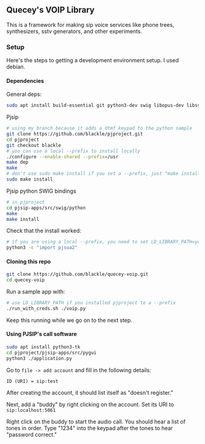 ## Quecey's VOIP Library

This is a framework for making sip voice services like phone trees, synthesizers, sstv generators, and other experiments.

### Setup

Here's the steps to getting a development environment setup. I used debian.

#### Dependencies

General deps:
```sh
sudo apt install build-essential git python3-dev swig libopus-dev libssl-dev libsdl2-dev
```

Pjsip
```sh
# using my branch because it adds a dtmf keypad to the python sample
git clone https://github.com/blackle/pjproject.git
cd pjproject
git checkout blackle
# you can use a local --prefix to install locally
./configure --enable-shared --prefix=/usr
make dep
make
# don't use sudo make install if you set a --prefix, just "make install"
sudo make install
```

Pjsip python SWIG bindings
```sh
# in pjproject
cd pjsip-apps/src/swig/python
make
make install
```

Check that the install worked:
```sh
# if you are using a local --prefix, you need to set LD_LIBRARY_PATH=your_prefix/lib
python3 -c "import pjsua2"
```

#### Cloning this repo

```sh
git clone https://github.com/blackle/quecey-voip.git
cd quecey-voip
```

Run a sample app with:

```sh
# use LD_LIBRARY_PATH if you installed pjproject to a --prefix
./run_with_creds.sh ./voip.py
```

Keep this running while we go on to the next step.

#### Using PJSIP's call software

```sh
sudo apt install python3-tk
cd pjproject/pjsip-apps/src/pygui
python3 ./application.py
```

Go to `file -> add account` and fill in the following details:

```
ID (URI) = sip:test
```

After creating the account, it should list itself as "doesn't register."

Next, add a "buddy" by right clicking on the account. Set its URI to `sip:localhost:5061`

Right click on the buddy to start the audio call. You should hear a list of tones in order. Type "1234" into the keypad after the tones to hear "password correct."